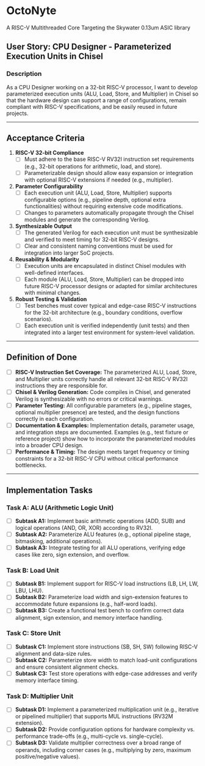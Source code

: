 # OctoNyte
A RISC-V Multithreaded Core Targeting the Skywater 0.13um ASIC library

## User Story: CPU Designer - Parameterized Execution Units in Chisel  

### Description  
As a CPU Designer working on a 32-bit RISC-V processor, I want to develop parameterized execution units (ALU, Load, Store, and Multiplier) in Chisel so that the hardware design can support a range of configurations, remain compliant with RISC-V specifications, and be easily reused in future projects.

---

## Acceptance Criteria  
1. **RISC-V 32-bit Compliance**  
   - [ ] Must adhere to the base RISC-V RV32I instruction set requirements (e.g., 32-bit operations for arithmetic, load, and store).  
   - [ ] Parameterizable design should allow easy expansion or integration with optional RISC-V extensions if needed (e.g., multiplier).  

2. **Parameter Configurability**  
   - [ ] Each execution unit (ALU, Load, Store, Multiplier) supports configurable options (e.g., pipeline depth, optional extra functionalities) without requiring extensive code modifications.  
   - [ ] Changes to parameters automatically propagate through the Chisel modules and generate the corresponding Verilog.  

3. **Synthesizable Output**  
   - [ ] The generated Verilog for each execution unit must be synthesizable and verified to meet timing for 32-bit RISC-V designs.  
   - [ ] Clear and consistent naming conventions must be used for integration into larger SoC projects.  

4. **Reusability & Modularity**  
   - [ ] Execution units are encapsulated in distinct Chisel modules with well-defined interfaces.  
   - [ ] Each module (ALU, Load, Store, Multiplier) can be dropped into future RISC-V processor designs or adapted for similar architectures with minimal changes.  

5. **Robust Testing & Validation**  
   - [ ] Test benches must cover typical and edge-case RISC-V instructions for the 32-bit architecture (e.g., boundary conditions, overflow scenarios).  
   - [ ] Each execution unit is verified independently (unit tests) and then integrated into a larger test environment for system-level validation.  

---

## Definition of Done  
- [ ] **RISC-V Instruction Set Coverage:** The parameterized ALU, Load, Store, and Multiplier units correctly handle all relevant 32-bit RISC-V RV32I instructions they are responsible for.  
- [ ] **Chisel & Verilog Generation:** Code compiles in Chisel, and generated Verilog is synthesizable with no errors or critical warnings.  
- [ ] **Parameter Testing:** All configurable parameters (e.g., pipeline stages, optional multiplier presence) are tested, and the design functions correctly in each configuration.  
- [ ] **Documentation & Examples:** Implementation details, parameter usage, and integration steps are documented. Examples (e.g., test fixture or reference project) show how to incorporate the parameterized modules into a broader CPU design.  
- [ ] **Performance & Timing:** The design meets target frequency or timing constraints for a 32-bit RISC-V CPU without critical performance bottlenecks.  

---

## Implementation Tasks  

### Task A: ALU (Arithmetic Logic Unit)  
- [ ] **Subtask A1:** Implement basic arithmetic operations (ADD, SUB) and logical operations (AND, OR, XOR) according to RV32I.  
- [ ] **Subtask A2:** Parameterize ALU features (e.g., optional pipeline stage, bitmasking, additional operations).  
- [ ] **Subtask A3:** Integrate testing for all ALU operations, verifying edge cases like zero, sign extension, and overflow.  

### Task B: Load Unit  
- [ ] **Subtask B1:** Implement support for RISC-V load instructions (LB, LH, LW, LBU, LHU).  
- [ ] **Subtask B2:** Parameterize load width and sign-extension features to accommodate future expansions (e.g., half-word loads).  
- [ ] **Subtask B3:** Create a functional test bench to confirm correct data alignment, sign extension, and memory interface handling.  

### Task C: Store Unit  
- [ ] **Subtask C1:** Implement store instructions (SB, SH, SW) following RISC-V alignment and data-size rules.  
- [ ] **Subtask C2:** Parameterize store width to match load-unit configurations and ensure consistent alignment checks.  
- [ ] **Subtask C3:** Test store operations with edge-case addresses and verify memory interface timing.  

### Task D: Multiplier Unit  
- [ ] **Subtask D1:** Implement a parameterized multiplication unit (e.g., iterative or pipelined multiplier) that supports MUL instructions (RV32M extension).  
- [ ] **Subtask D2:** Provide configuration options for hardware complexity vs. performance trade-offs (e.g., multi-cycle vs. single-cycle).  
- [ ] **Subtask D3:** Validate multiplier correctness over a broad range of operands, including corner cases (e.g., multiplying by zero, maximum positive/negative values).  
